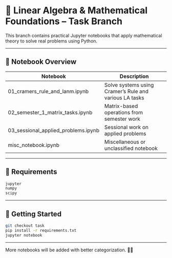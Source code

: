 # 🧪 Linear Algebra & Mathematical Foundations – Task Branch

This branch contains practical Jupyter notebooks that apply mathematical theory to solve real problems using Python.

---

## 📂 Notebook Overview

| Notebook | Description |
|----------|-------------|
| 01_cramers_rule_and_lanm.ipynb | Solve systems using Cramer’s Rule and various LA tasks |
| 02_semester_1_matrix_tasks.ipynb | Matrix-based operations from semester work |
| 03_sessional_applied_problems.ipynb | Sessional work on applied problems |
| misc_notebook.ipynb | Miscellaneous or unclassified notebook |

---

## 🧰 Requirements

```txt
jupyter
numpy
scipy
```

---

## 🚀 Getting Started

```bash
git checkout task
pip install -r requirements.txt
jupyter notebook
```

---

More notebooks will be added with better categorization. 📓📐
